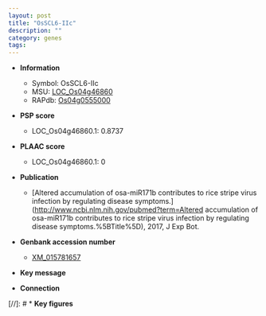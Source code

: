 ```yaml
---
layout: post
title: "OsSCL6-IIc"
description: ""
category: genes
tags: 
---
```


* **Information**  
    + Symbol: OsSCL6-IIc  
    + MSU: [LOC_Os04g46860](http://rice.plantbiology.msu.edu/cgi-bin/ORF_infopage.cgi?orf=LOC_Os04g46860)  
    + RAPdb: [Os04g0555000](http://rapdb.dna.affrc.go.jp/viewer/gbrowse_details/irgsp1?name=Os04g0555000)  

* **PSP score**  
    + LOC_Os04g46860.1: 0.8737 

* **PLAAC score**  
    + LOC_Os04g46860.1: 0 

* **Publication**  
    + [Altered accumulation of osa-miR171b contributes to rice stripe virus infection by regulating disease symptoms.](http://www.ncbi.nlm.nih.gov/pubmed?term=Altered accumulation of osa-miR171b contributes to rice stripe virus infection by regulating disease symptoms.%5BTitle%5D), 2017, J Exp Bot.

* **Genbank accession number**  
    + [XM_015781657](http://www.ncbi.nlm.nih.gov/nuccore/XM_015781657)

* **Key message**  

* **Connection**  

[//]: # * **Key figures**  


